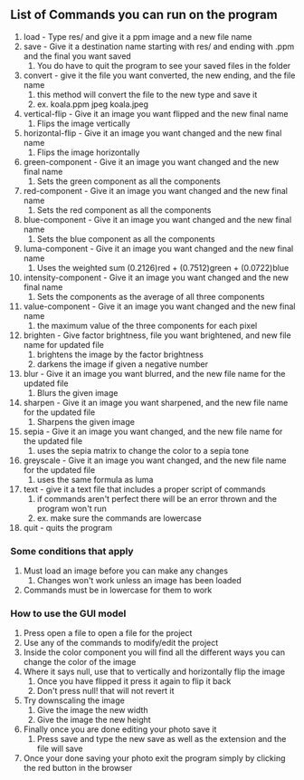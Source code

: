 ## List of Commands you can run on the program
1. load - Type res/ and give it a ppm image and a new file name
2. save - Give it a destination name starting with res/ and ending with .ppm and the final you want saved
    1. You do have to quit the program to see your saved files in the folder
3. convert - give it the file you want converted, the new ending, and the file name
    1. this method will convert the file to the new type and save it
    2. ex. koala.ppm jpeg koala.jpeg
4. vertical-flip - Give it an image you want flipped and the new final name
    1. Flips the image vertically
5. horizontal-flip - Give it an image you want changed and the new final name
    1. Flips the image horizontally
6. green-component - Give it an image you want changed and the new final name
    1. Sets the green component as all the components
7. red-component - Give it an image you want changed and the new final name
    1. Sets the red component as all the components
8. blue-component - Give it an image you want changed and the new final name
    1. Sets the blue component as all the components
9. luma-component - Give it an image you want changed and the new final name
    1. Uses the weighted sum (0.2126)red + (0.7512)green + (0.0722)blue
10. intensity-component - Give it an image you want changed and the new final name
    1. Sets the components as the average of all three components
11. value-component - Give it an image you want changed and the new final name
    1. the maximum value of the three components for each pixel
12. brighten - Give factor brightness, file you want brightened, and new file name for updated file
    1. brightens the image by the factor brightness
    2. darkens the image if given a negative number
13. blur - Give it an image you want blurred, and the new file name for the updated file
    1. Blurs the given image
14. sharpen - Give it an image you want sharpened, and the new file name for the updated file
    1. Sharpens the given image
15. sepia - Give it an image you want changed, and the new file name for the updated file
    1. uses the sepia matrix to change the color to a sepia tone
16. greyscale - Give it an image you want changed, and the new file name for the updated file
    1. uses the same formula as luma
17. text - give it a text file that includes a proper script of commands
    1. if commands aren't perfect there will be an error thrown and the program won't run
    2. ex. make sure the commands are lowercase
18. quit - quits the program

### Some conditions that apply
1. Must load an image before you can make any changes
   1. Changes won't work unless an image has been loaded
2. Commands must be in lowercase for them to work

### How to use the GUI model
1. Press open a file to open a file for the project
2. Use any of the commands to modify/edit the project
3. Inside the color component you will find all the different ways you can change the color of the image
4. Where it says null, use that to vertically and horizontally flip the image
   1. Once you have flipped it press it again to flip it back
   2. Don't press null! that will not revert it
5. Try downscaling the image
   1. Give the image the new width
   2. Give the image the new height
6. Finally once you are done editing your photo save it
   1. Press save and type the new save as well as the extension and the file will save
7. Once your done saving your photo exit the program simply by clicking the red button in the browser